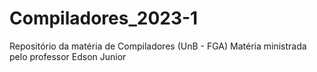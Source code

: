 # Compiladores_2023-1
Repositório da matéria de Compiladores (UnB - FGA)  Matéria ministrada pelo professor Edson Junior
